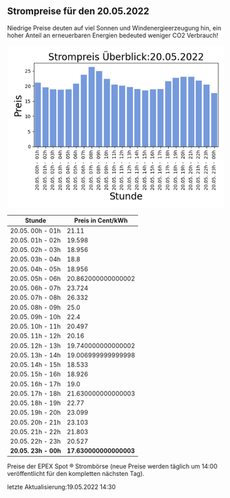 
## Strompreise für den 20.05.2022

Niedrige Preise deuten auf viel Sonnen und Windenergieerzeugung hin, ein hoher Anteil an erneuerbaren Energien bedeuted weniger CO2 Verbrauch!

![Strompreis übersicht](imgs/strompreis_uebersicht.png)

| Stunde | Preis in Cent/kWh |
|---|---|
| 20.05. 00h -  01h | 21.11 | 
| 20.05. 01h -  02h | 19.598 | 
| 20.05. 02h -  03h | 18.956 | 
| 20.05. 03h -  04h | 18.8 | 
| 20.05. 04h -  05h | 18.956 | 
| 20.05. 05h -  06h | 20.862000000000002 | 
| 20.05. 06h -  07h | 23.724 | 
| 20.05. 07h -  08h | 26.332 | 
| 20.05. 08h -  09h | 25.0 | 
| 20.05. 09h -  10h | 22.4 | 
| 20.05. 10h -  11h | 20.497 | 
| 20.05. 11h -  12h | 20.16 | 
| 20.05. 12h -  13h | 19.740000000000002 | 
| 20.05. 13h -  14h | 19.006999999999998 | 
| 20.05. 14h -  15h | 18.533 | 
| 20.05. 15h -  16h | 18.926 | 
| 20.05. 16h -  17h | 19.0 | 
| 20.05. 17h -  18h | 21.630000000000003 | 
| 20.05. 18h -  19h | 22.77 | 
| 20.05. 19h -  20h | 23.099 | 
| 20.05. 20h -  21h | 23.103 | 
| 20.05. 21h -  22h | 21.803 | 
| 20.05. 22h -  23h | 20.527 | 
| **20.05. 23h -  00h** | **17.630000000000003** | 

Preise der EPEX Spot ® Strombörse (neue Preise werden täglich um 14:00 veröffentlicht für den kompletten nächsten Tag).

letzte Aktualisierung:19.05.2022 14:30